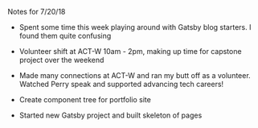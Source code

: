 Notes for 7/20/18

* Spent some time this week playing around with Gatsby blog starters. I found them quite confusing
* Volunteer shift at ACT-W 10am - 2pm, making up time for capstone project over the weekend

* Made many connections at ACT-W and ran my butt off as a volunteer. Watched Perry speak and supported advancing tech careers!

* Create component tree for portfolio site

* Started new Gatsby project and built skeleton of pages
